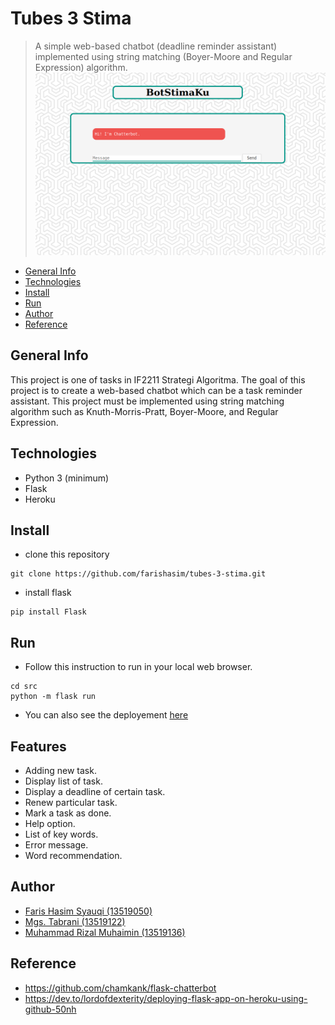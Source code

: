 # Tubes 3 Stima
> A simple web-based chatbot (deadline reminder assistant) implemented using string matching (Boyer-Moore and Regular Expression) algorithm.
![tampilan awal](img/Screenshot%20from%202021-04-28%2023-02-37.png)

 - [General Info](#General-Info)
 - [Technologies](#Technologies)
 - [Install](#Install)
 - [Run](#Run)
 - [Author](#Author)
 - [Reference](#Reference)
 
## General Info
This project is one of tasks in IF2211 Strategi Algoritma. The goal of this project is to create a web-based chatbot which can be a task reminder assistant. This project must be implemented using string matching algorithm such as Knuth-Morris-Pratt, Boyer-Moore, and Regular Expression.

## Technologies
* Python 3 (minimum)
* Flask
* Heroku

## Install
- clone this repository
```
git clone https://github.com/farishasim/tubes-3-stima.git
```
- install flask
```
pip install Flask
```

## Run
- Follow this instruction to run in your local web browser.
```
cd src
python -m flask run
```
- You can also see the deployement [here](https://botstimaku.herokuapp.com/)

## Features
- Adding new task.
- Display list of task.
- Display a deadline of certain task.
- Renew particular task.
- Mark a task as done.
- Help option.
- List of key words.
- Error message.
- Word recommendation.

## Author
- [Faris Hasim Syauqi (13519050)](https://github.com/farishasim)
- [Mgs. Tabrani (13519122)](https://github.com/mgstabrani)
- [Muhammad Rizal Muhaimin (13519136)](https://github.com/MrizalMuhaimin)

## Reference
- https://github.com/chamkank/flask-chatterbot
- https://dev.to/lordofdexterity/deploying-flask-app-on-heroku-using-github-50nh
